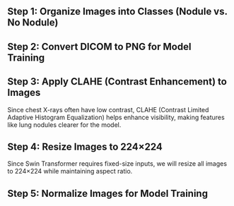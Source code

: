 ## Step 1: Organize Images into Classes (Nodule vs. No Nodule)

## Step 2: Convert DICOM to PNG for Model Training

## Step 3: Apply CLAHE (Contrast Enhancement) to Images
Since chest X-rays often have low contrast, CLAHE (Contrast Limited Adaptive Histogram Equalization) helps enhance visibility, making features like lung nodules clearer for the model.

## Step 4: Resize Images to 224×224
Since Swin Transformer requires fixed-size inputs, we will resize all images to 224×224 while maintaining aspect ratio.

## Step 5: Normalize Images for Model Training